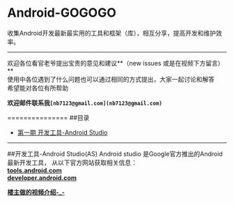 # Android-GOGOGO
收集Android开发最新最实用的工具和框架（库），相互分享，提高开发和维护效率。

****
欢迎各位看官老爷提出宝贵的意见和建议**（new issues 或是在视频下方留言）**  
使用中各位遇到了什么问题也可以通过相同的方式提出，大家一起讨论和解答  
希望能对各位有所帮助

**欢迎邮件联系我`[nb7123@gmail.com](nb7123@gmail.com)`**

===============
##<a name="index"/>目录
* [第一期 开发工具-Android Studio](#first)

***

##<a anme="first"/>开发工具-Android Studio(AS)
Android studio 是Google官方推出的Android最新开发工具，
从以下官方网站获取相关信息：  
**[tools.android.com](http://tools.android.com)**  
**[developer.android.com](http://developer.android.com/intl/zh-cn/index.html)**  

**[楼主做的视频介绍-_-]()**  


